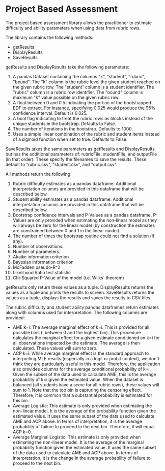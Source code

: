 # Project Based Assessment 

The project based assessment library allows the practitioner to estimate difficulty and ability parameters when using data from rubric rows. 

The library contains the following methods:

* getResults
* DisplayResults
* SaveResults

getResults and DisplayResults take the following parameters: 

1. A pandas Dataset containing the columns "k", "student", "rubric", "bound".  The "k" column is the rubric level the given student reached on the given rubric row. The "student" column is a student identifier. The "rubric" column is a rubric row identifier. The "bound" column is maximum "k" value possible on the given rubric row.
2. A float between 0 and 0.5 indicating the portion of the bootstrapped EDF to extract.  For instance, specifying 0.025 would produce the 95% confidence interval. Default is 0.025.
3. A bool flag indicating to treat the rubric rows as blocks instead of the unique students in the bootstrap.  Defaults to False.
4. The number of iterations in the bootstrap.  Defaults to 1000.
5. Uses a simple linear combination of the rubric and student items instead of a sigmoid function when set to true.  Defaults to False.

SaveResults takes the same parameters as getResults and DisplayResults but has the additional parameters of: rubricFile, studentFile, and outputFile (in that order).  These specify the filenames to save the results.  These default to "rubric.csv", "student.csv", and "output.csv".

All methods return the following:

1. Rubric difficulty estimates as a pandas dataframe. Additional interpretation columns are provided in this dataframe that will be described below.
2. Student ability estimates as a pandas dataframe.  Additional interpretation columns are provided in this dataframe that will be described below.
3. Bootstrap confidence intervals and P-Values as a pandas dataframe. P-Values are only provided when estimating the non-linear model as they will always be zero for the linear model (by construction the estimates are constrained between 0 and 1 in the linear model).
4. The number of times the bootstrap routine could not find a solution (if any).
5. Number of observations.
6. Number of parameters.
7. Akaike information criterion
8. Bayesian information criterion
9. McFadden pseudo-R^2
10. Likelihood Ratio test statistic
11. Chi-Squared P-Value of the model (i.e. Wilks' theorem)

getResults only return these values as a tuple.  DisplayResults returns the values as a tuple and prints the results to screen.  SaveResults returns the values as a tuple, displays the results and saves the results to CSV files.

The rubric difficulty and student ability pandas dataframes return estimates along with columns used for interpretation.  The following columns are provided: 

* AME k=i: The average marginal effect of k=i.  This is provided for all possible bins (i between 0 and the highest bin).  This procedure calculates the marginal effect for a given estimate conditioned on k=i for all observations impacted by the estimate.  The average is then calculated. These values will sum to zero.
* ACP k=i: While average marginal effect is the standard approach to interpreting MLE results (especially in a logit or probit context), we don't think they are particularly useful in this model.  Therefore, the application also provides columns for the average conditional probability of k=i.  Given the subset of the data used to calculate AME, this is the average probability of k=i given the estimated value.  When the dataset is balanced (all students have a score for all rubric rows), these values will sum to 1.  Note that the top bin is capturing the censoring effect. Therefore, it is common that a substantial probability is estimated for this bin.
* Average Logistic: This estimate is only provided when estimating the non-linear model.  It is the average of the probability function given the estimated value.  It uses the same subset of the data used to calculate AME and ACP above.  In terms of interpretation, it is the average probability of failure to proceed to the next bin.  Therefore, it will equal ACP k=0.
* Average Marginal Logistic: This estimate is only provided when estimating the non-linear model.  It is the average of the marginal probability function given the estimated value.  It uses the same subset of the data used to calculate AME and ACP above.  In terms of interpretation, it is the change in the average probability of failure to proceed to the next bin.
    